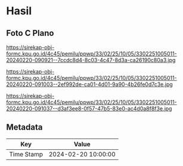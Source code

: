 # Hasil

## Foto C Plano

https://sirekap-obj-formc.kpu.go.id/4c45/pemilu/ppwp/33/02/25/10/05/3302251005011-20240220-090921--7ccdc8d4-8c03-4c47-8d3a-ca26190c80a3.jpg

https://sirekap-obj-formc.kpu.go.id/4c45/pemilu/ppwp/33/02/25/10/05/3302251005011-20240220-091003--2ef992de-ca01-4d01-9a90-4b26fe0d7c3e.jpg

https://sirekap-obj-formc.kpu.go.id/4c45/pemilu/ppwp/33/02/25/10/05/3302251005011-20240220-091037--d3af3ee8-0f57-47b5-83e0-ac4d0a8f8f3e.jpg


## Metadata

| Key        | Value               |
| ---------- | ------------------- |
| Time Stamp | 2024-02-20 10:00:00 |



